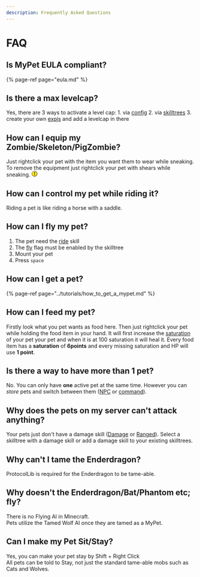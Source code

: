 ```yaml
---
description: Frequently Asked Questions
---
```


# FAQ

## Is MyPet EULA compliant?

{% page-ref page="eula.md" %}

## Is there a max levelcap?

Yes, there are 3 ways to activate a level cap: 1. via [config](../setup/configurations/config.yml.md) 2. via [skilltrees](../systems/skilltrees/) 3. create your own [expjs](../systems/experience/expjs.md) and add a levelcap in there

## How can I equip my Zombie/Skeleton/PigZombie?

Just rightclick your pet with the item you want them to wear while sneaking. To remove the equipment just rightclick your pet with shears while sneaking. ![$](../.gitbook/assets/exclaim.gif) **Weapons/Armor are only visually and have no effect on the pet** ![$](../.gitbook/assets/exclaim.gif)

## How can I control my pet while riding it?

Riding a pet is like riding a horse with a saddle.

## How can I fly my pet?

1. The pet need the [ride](../skills/ride.md) skill
2. The [fly](../skills/ride.md#flying) flag must be enabled by the skilltree
3. Mount your pet
4. Press `space`

## How can I get a pet?

{% page-ref page="../tutorials/how\_to\_get\_a\_mypet.md" %}

## How can I feed my pet?

Firstly look what you pet wants as food here. Then just rightclick your pet while holding the food item in your hand. It will first increase the [saturation](../systems/hungersystem.md) of your pet your pet and when it is at 100 saturation it will heal it. Every food item has a **saturation** of **6points** and every missing saturation and HP will use **1 point**.

## Is there a way to have more than 1 pet?

No. You can only have **one** active pet at the same time. However you can _store_ pets and switch between them \([NPC](../hooks/npc.md) or [command](../setup/commands.md)\).

## Why does the pets on my server can't attack anything?

Your pets just don't have a damage skill \([Damage](../skills/damage.md) or [Ranged](../skills/ranged.md)\). Select a skilltree with a damage skill or add a damage skill to your existing skilltrees.

## Why can't I tame the Enderdragon?

ProtocolLib is required for the Enderdragon to be tame-able.

## Why doesn't the Enderdragon/Bat/Phantom etc; fly?

There is no Flying AI in Minecraft.  
Pets utilize the Tamed Wolf AI once they are tamed as a MyPet.

## Can I make my Pet Sit/Stay?

Yes, you can make your pet stay by Shift + Right Click  
All pets can be told to Stay, not just the standard tame-able mobs such as Cats and Wolves.

